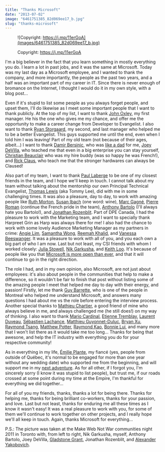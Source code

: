 ```yaml
---
title: "Thanks Microsoft"
date: "2013-07-02"
image: "6461751385_82d069ee17_b.jpg"
slug: "thanks-microsoft"
---
```


<figure>

![Copyright: https://j.mp/11erGoA](images/6461751385_82d069ee17_b.jpg)

<figcaption>

Copyright: https://j.mp/11erGoA

</figcaption>

</figure>

I'm a big believer in the fact that you learn something in mostly everything you do. I learn a lot in past jobs, and it was the same at Microsoft. Today was my last day as a Microsoft employee, and I wanted to thank the company, and more importantly, the people as the past two years, and a half was an important part of my career in IT. Since there is never enough of bromance on the Internet, I thought I would do it in my own style, with a blog post...

Even if it's stupid to list some people as you always forget people, and upset them, I'll do likewise as I meet some important people that I want to thank publicly. At the top of my list, I want to thank [John Oxley](https://twitter.com/joxley), my first manager. He his the one who gives me my chance, and offer me the opportunity to make a career change from Developer to Evangelist. I also want to thank [Ryan Storgaard](https://twitter.com/RyanStorgaard), my second, and last manager who helped me to be a better Evangelist. This guys supported me until the end, even when I told him I was leaving! Part of my old team (not because of their ages, albeit...) I want to thank [Damir Bersinic](https://twitter.com/DamirB), who was [like a dad](https://fred.dev/my-unknown-father/ "My unknown father") for me, [Joey DeVilla](https://www.joeydevilla.com/), who teached me that even in a big enterprise you can stay yourself, [Christian Beauclair](https://twitter.com/cbeauclair) who was my hire buddy (was so happy he was French!), and [Rick Claus](https://twitter.com/RicksterCDN), who teach me that the stronger hardwares can always be Claused!

Also part of my team, I want to thank [Paul Laberge](https://twitter.com/plaberge) to be one of my closest friends in the team, and I hope we'll keep in touch. I cannot talk about my team without talking about the mentorship our own Principal Technical Evangelist, [Thomas Lewis](https://twitter.com/tommylee) (aka Tommy Lee), did with me in some challenging times. It was also a pleasure, day to day, to work with amazing people like [Ruth Morton](https://twitter.com/ruthm), [Susan Ibach](https://twitter.com/HockeyGeekGirl) (one word: wine), [Marc Gagné](https://twitter.com/marc_gagne), [Pierre Roman](https://twitter.com/pierreroman) (continue the French pride in the team), [Anthony Bartolo](https://wirelesslyobsessed.com/) (I'll always hate you Bartolo!), and [Jonathan Rozenblit](https://twitter.com/jrozenblit). Part of DPE Canada, I had the pleasure to work with the Marketing team, and I want to specially thank Harpreet Grin as Harp was always there for me! I also had the chance to work with some lovely Audience Marketing Manager as my partners in crime: [Angie Lim](https://twitter.com/angielim), [Samantha Wong](https://twitter.com/sammwong), [Reemah Khalid](https://twitter.com/ReemahKhalid), and [Vanessa Beeswanger](https://twitter.com/VanBees). It was a pleasure to work with all of you, and you each own a big part of who I am now. Last but not least, my CSI friends with whom I worked closely: [Julia Stowell](https://twitter.com/InteropQueen), [Nik Garkusha](https://twitter.com/Nik_G), and [Keith Loo](https://twitter.com/thekeithloo). It's because of people like you that [Microsoft is more open than ever](https://web.archive.org/web/20130628080719/http://www.webnotwar.ca/), and that it will continue to go in the right direction.

The role I had, and in my own opinion, also Microsoft, are not just about employees: it's also about people in the communities that help to make a difference, so it wouldn't be fair to finish that post without listing some of the amazing people I meet that helped me day to day with their energy, and passion! Firstly, let me thank [Guy Barrette](https://blog.guybarrette.com/), who is one of the people in Montreal who helped me understand Microsoft, and answers many questions I had about me vs the role before entering the interview process. Another special thanks to [Mathieu Chartier](https://mathieuchartier.com), a good friend of mine who always believe in me, and always challenged me (he still does!) on my way of thinking. I also want to thank [Mario Cardinal](https://twitter.com/slingboard), [Etienne Tremblay](https://twitter.com/tegaaa), [Laurent Duveau](https://twitter.com/LaurentDuveau), [Sébastien Lachance](https://www.dotnetapp.com/), [Matthieu Guyonnet-Duluc](https://www.linkedin.com/in/matthieugd/), [Bryan Xu](https://twitter.com/_bryanxu), [Raymond Tsang](https://twitter.com/tsanglwr), [Matthew Potter](https://twitter.com/AskMP), [Raymond Kao](https://twitter.com/raykao), [Bonnie Lui](https://twitter.com/thebonnielui), and many more that I won't list there as it would take me too long... Thanks for being that awesone, and help the IT industry with everything you do for your respective community!

As in everything in my life, [Émilie Plante](https://twitter.com/EmilieJolie), my fiancé (yes, people from outside of Québec, it's normal to be engaged for more than one year without any wedding date) who supported me from the beginning, and will support me in my [next adventure](http://fred.dev/im-joining-mozilla/ "I’m joining Mozilla"). As for all other, if I forgot you, I'm sincerely sorry (I know it was stupid to list people), but trust me, if our roads crossed at some point during my time at the Empire, I'm thankful for everything we did together...

For all of you my friends, thanks, thanks a lot for being there. Thanks for helping me, thanks for being brilliant co-workers, thanks for your passion, and love. Last but not least, thanks for enduring me all these times as I know it wasn't easy! It was a real pleasure to work with you, for some of them we'll continue to work together on other projects, and I really hope we'll all keep in touch. Again, thanks Microsoft for everything...

P.S.: The picture was taken at the Make Web Not War communities night 2011 in Toronto with, from left to right, Nik Garkusha, myself, Anthony Bartolo, Joey DeVilla, [Gladstone Grant](https://twitter.com/GladstoneGrant), Jonathan Rozenblit, and [Alexander Yakobovich](https://twitter.com/ayakobovich).
